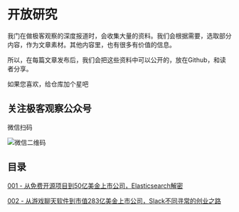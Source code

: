# 开放研究

我门在做极客观察的深度报道时，会收集大量的资料。我们会根据需要，选取部分内容，作为文章素材。其他内容里，也有很多有价值的信息。

所以，在每篇文章发布后，我们会把这些资料中可以公开的，放在Github，和读者分享。

如果您喜欢，给仓库加个星吧

## 关注极客观察公众号

微信扫码

![微信二维码](https://msx-public.oss-cn-shanghai.aliyuncs.com/01jike/qrcode_for_gh_74db7803f242_258.jpg)

## 目录
[001 - 从免费开源项目到50亿美金上市公司，Elasticsearch解密](https://github.com/01jike/openresearch/blob/master/001.elasticsearch.md)

[002 - 从游戏聊天软件到市值283亿美金上市公司，Slack不同寻常的创业之路](https://github.com/01jike/openresearch/blob/master/002.slack.md)
